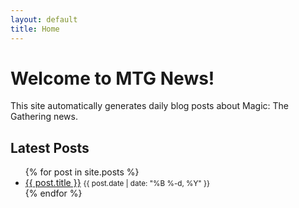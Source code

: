 ```yaml
---
layout: default
title: Home
---
```


# Welcome to MTG News!

This site automatically generates daily blog posts about Magic: The Gathering news.

## Latest Posts

<ul>
  {% for post in site.posts %}
    <li>
      <a href="{{ post.url }}">{{ post.title }}</a>
      <small>{{ post.date | date: "%B %-d, %Y" }}</small>
    </li>
  {% endfor %}
</ul>

